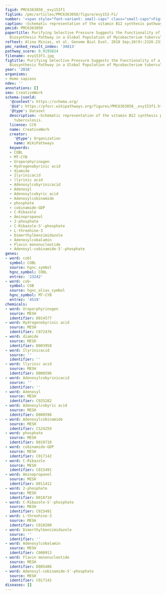 ```yaml
---
figid: PMC6363050__evy153f1
figlink: /pmc/articles/PMC6363050/figure/evy153-F1/
number: '<span style="font-variant: small-caps" class="small-caps">Fig</span> . 1'
caption: —Schematic representation of the vitamin B12 synthesis pathway in M. tuberculosis.
pmcid: PMC6363050
papertitle: Purifying Selective Pressure Suggests the Functionality of a Vitamin B12
  Biosynthesis Pathway in a Global Population of Mycobacterium tuberculosis.
reftext: Alina Minias, et al. Genome Biol Evol. 2018 Sep;10(9):2326-2337.
pmc_ranked_result_index: '34813'
pathway_score: 0.9195824
filename: evy153f1.jpg
figtitle: Purifying Selective Pressure Suggests the Functionality of a Vitamin B12
  Biosynthesis Pathway in a Global Population of Mycobacterium tuberculosis
year: '2018'
organisms:
- Homo sapiens
ndex: ''
annotations: []
seo: CreativeWork
schema-jsonld:
  '@context': https://schema.org/
  '@id': https://pfocr.wikipathways.org/figures/PMC6363050__evy153f1.html
  '@type': Dataset
  description: —Schematic representation of the vitamin B12 synthesis pathway in M.
    tuberculosis.
  license: CC0
  name: CreativeWork
  creator:
    '@type': Organization
    name: WikiPathways
  keywords:
  - COBL
  - MT-CYB
  - Uroporphyrinogen
  - Hydrogenobyrinic acid
  - diamide
  - Ilyrinicacid
  - llyrinic acid
  - Adenosylcobyrinicacid
  - Adenosyl
  - Adenosylcobyric acid
  - Adenosylcobinamide
  - phosphate
  - cobinamide-GDP
  - C-Ribazole
  - Aminopropanol
  - 2-phosphate
  - C-Ribazole-S'-phosphate
  - L-threohine-3
  - Dimerthylbenzimidazole
  - Adenosylcobalamin
  - Flavin mononucleotide
  - Adenosyl-cobinamide-5'-phosphate
genes:
- word: cobl
  symbol: COBL
  source: hgnc_symbol
  hgnc_symbol: COBL
  entrez: '23242'
- word: cob-
  symbol: COB
  source: hgnc_alias_symbol
  hgnc_symbol: MT-CYB
  entrez: '4519'
chemicals:
- word: Uroporphyrinogen
  source: MESH
  identifier: D014577
- word: Hydrogenobyrinic acid
  source: MESH
  identifier: C072476
- word: diamide
  source: MESH
  identifier: D003958
- word: Ilyrinicacid
  source: ''
  identifier: ''
- word: llyrinic acid
  source: MESH
  identifier: D000596
- word: Adenosylcobyrinicacid
  source: ''
  identifier: ''
- word: Adenosyl
  source: MESH
  identifier: C025282
- word: Adenosylcobyric acid
  source: MESH
  identifier: D000596
- word: Adenosylcobinamide
  source: MESH
  identifier: C524259
- word: phosphate
  source: MESH
  identifier: D010710
- word: cobinamide-GDP
  source: MESH
  identifier: C017142
- word: C-Ribazole
  source: MESH
  identifier: C015491
- word: Aminopropanol
  source: MESH
  identifier: D011412
- word: 2-phosphate
  source: MESH
  identifier: D010710
- word: C-Ribazole-S'-phosphate
  source: MESH
  identifier: C015491
- word: L-threohine-3
  source: MESH
  identifier: C010200
- word: Dimerthylbenzimidazole
  source: ''
  identifier: ''
- word: Adenosylcobalamin
  source: MESH
  identifier: C000913
- word: Flavin mononucleotide
  source: MESH
  identifier: D005486
- word: Adenosyl-cobinamide-5'-phosphate
  source: MESH
  identifier: C017142
diseases: []
---
```

